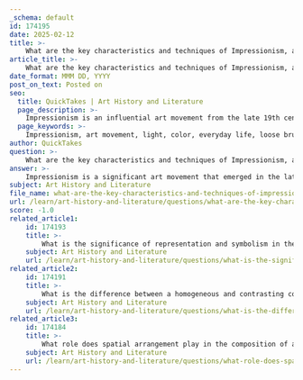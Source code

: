 ```yaml
---
_schema: default
id: 174195
date: 2025-02-12
title: >-
    What are the key characteristics and techniques of Impressionism, and who are some of its key artists?
article_title: >-
    What are the key characteristics and techniques of Impressionism, and who are some of its key artists?
date_format: MMM DD, YYYY
post_on_text: Posted on
seo:
  title: QuickTakes | Art History and Literature
  page_description: >-
    Impressionism is an influential art movement from the late 19th century characterized by its focus on light, color, and the representation of everyday life, using loose brushwork and outdoor painting techniques. Key artists include Claude Monet, Edgar Degas, Pierre-Auguste Renoir, and Camille Pissarro.
  page_keywords: >-
    Impressionism, art movement, light, color, everyday life, loose brushwork, en plein air, ordinary subjects, Claude Monet, Edgar Degas, Pierre-Auguste Renoir, Camille Pissarro
author: QuickTakes
question: >-
    What are the key characteristics and techniques of Impressionism, and who are some of its key artists?
answer: >-
    Impressionism is a significant art movement that emerged in the late 19th century, primarily in France. It is characterized by its innovative approach to light, color, and the depiction of everyday life. Here are the key characteristics and techniques of Impressionism:\n\n### Key Characteristics of Impressionism\n\n1. **Emphasis on Light and Color**: Impressionist artists were fascinated by the effects of natural light on their subjects. They aimed to capture the transient qualities of light, often painting scenes at different times of day and in varying weather conditions. This focus on light led to the use of vibrant colors and a departure from the muted palettes of previous art movements.\n\n2. **Loose Brushwork**: Impressionists employed short, broken brushstrokes that allowed for a sense of movement and spontaneity. This technique contributed to the overall impression of a scene rather than detailed realism, making the paintings appear more dynamic and alive.\n\n3. **En Plein Air Painting**: Many Impressionist artists painted outdoors (en plein air) to directly observe and capture the effects of light and atmosphere in their work. This practice was a significant shift from the traditional studio painting methods.\n\n4. **Focus on Everyday Subjects**: Impressionism often depicted ordinary scenes, such as landscapes, urban life, and leisure activities. This choice of subject matter was a departure from the historical and mythological themes that dominated academic art.\n\n5. **Visual Clarity from a Distance**: One unique aspect of Impressionist paintings is that they often appear clearer and more coherent when viewed from a distance. As viewers approach the canvas, the details become less distinct, revealing the chaotic brushwork that characterizes the style.\n\n### Key Artists of Impressionism\n\nSeveral artists are pivotal to the Impressionist movement, including:\n\n- **Claude Monet**: Often regarded as the father of Impressionism, Monet's works, such as "Impression, Sunrise," exemplify the movement's focus on light and color. He frequently painted the same scene at different times to capture the changing light.\n\n- **Edgar Degas**: Known for his depictions of ballet dancers and scenes of modern life, Degas utilized unusual viewpoints and compositions, often incorporating movement and the human figure in his works.\n\n- **Pierre-Auguste Renoir**: Renoir's paintings are celebrated for their vibrant light and color, often portraying social gatherings and intimate moments. His work emphasizes the beauty of everyday life and human interaction.\n\n- **Camille Pissarro**: Pissarro was a key figure in the movement, known for his landscapes and depictions of rural life. He often painted in a more naturalistic style while still embracing the principles of Impressionism.\n\nThese artists, among others, played a crucial role in shaping the Impressionist movement, which laid the groundwork for subsequent art movements, including Post-Impressionism and modern art. Impressionism's focus on light, color, and the beauty of everyday life continues to influence artists today.
subject: Art History and Literature
file_name: what-are-the-key-characteristics-and-techniques-of-impressionism-and-who-are-some-of-its-key-artists.md
url: /learn/art-history-and-literature/questions/what-are-the-key-characteristics-and-techniques-of-impressionism-and-who-are-some-of-its-key-artists
score: -1.0
related_article1:
    id: 174193
    title: >-
        What is the significance of representation and symbolism in the subject matter of a painting?
    subject: Art History and Literature
    url: /learn/art-history-and-literature/questions/what-is-the-significance-of-representation-and-symbolism-in-the-subject-matter-of-a-painting
related_article2:
    id: 174191
    title: >-
        What is the difference between a homogeneous and contrasting color palette, and how does each affect the viewer's perception?
    subject: Art History and Literature
    url: /learn/art-history-and-literature/questions/what-is-the-difference-between-a-homogeneous-and-contrasting-color-palette-and-how-does-each-affect-the-viewers-perception
related_article3:
    id: 174184
    title: >-
        What role does spatial arrangement play in the composition of a painting?
    subject: Art History and Literature
    url: /learn/art-history-and-literature/questions/what-role-does-spatial-arrangement-play-in-the-composition-of-a-painting
---
```


&nbsp;